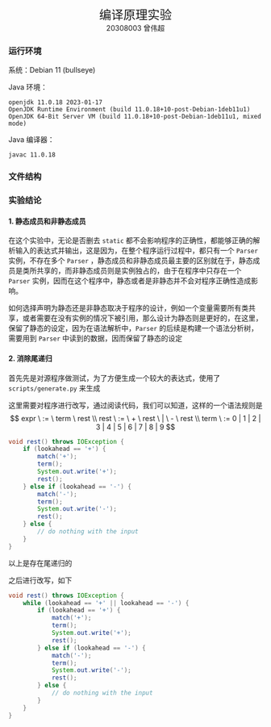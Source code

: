 <center><font size = 5>编译原理实验</font></center>

<center>20308003 曾伟超</center>

### 运行环境

系统：Debian 11 (bullseye)

Java 环境：

```shell
openjdk 11.0.18 2023-01-17
OpenJDK Runtime Environment (build 11.0.18+10-post-Debian-1deb11u1)
OpenJDK 64-Bit Server VM (build 11.0.18+10-post-Debian-1deb11u1, mixed mode)
```

Java 编译器：

```shell
javac 11.0.18
```

### 文件结构

### 实验结论

#### 1. 静态成员和非静态成员

在这个实验中，无论是否删去 `static` 都不会影响程序的正确性，都能够正确的解析输入的表达式并输出，这是因为，在整个程序运行过程中，都只有一个 `Parser` 实例，不存在多个 `Parser` ，静态成员和非静态成员最主要的区别就在于，静态成员是类所共享的，而非静态成员则是实例独占的，由于在程序中只存在一个 `Parser` 实例，因而在这个程序中，静态或者是非静态并不会对程序正确性造成影响。

如何选择声明为静态还是非静态取决于程序的设计，例如一个变量需要所有类共享，或者需要在没有实例的情况下被引用，那么设计为静态则是更好的，在这里，保留了静态的设定，因为在语法解析中，`Parser` 的后续是构建一个语法分析树，需要用到 `Parser` 中读到的数据，因而保留了静态的设定

#### 2. 消除尾递归

首先先是对源程序做测试，为了方便生成一个较大的表达式，使用了 `scripts/generate.py` 来生成

这里需要对程序进行改写，通过阅读代码，我们可以知道，这样的一个语法规则是
$$
expr \ :=  \ term \ rest \\
rest \ := \ + \ rest \ | \ - \ rest \\
term \ := 0 | 1 | 2 | 3 | 4 | 5 | 6 | 7 | 8 | 9
$$

```java
void rest() throws IOException {
    if (lookahead == '+') {
        match('+');
        term();
        System.out.write('+');
        rest();
    } else if (lookahead == '-') {
        match('-');
        term();
        System.out.write('-');
        rest();
    } else {
        // do nothing with the input
    }
}
```

以上是存在尾递归的

之后进行改写，如下

```java
void rest() throws IOException {
    while (lookahead == '+' || lookahead == '-') {
        if (lookahead == '+') {
            match('+');
            term();
            System.out.write('+');
            rest();
        } else if (lookahead == '-') {
            match('-');
            term();
            System.out.write('-');
            rest();
        } else {
            // do nothing with the input
        }
    }
}
```



